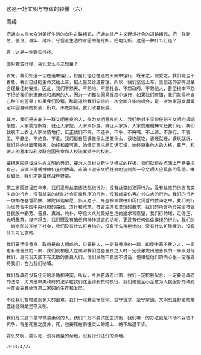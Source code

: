 这是一场文明与野蛮的较量（六）

雪峰


    把通向人民大众对美好生活的向往之路堵死，把通向共产主义理想社会的道路堵死，把一群勤劳、善良、诚实、纯朴、守信者生活的家园的路挖断，把电切断，这是一种什么行径？

    答：这是一种野蛮行径。

    面对野蛮行径，我们怎么与之较量？

    首先，我们知道一切在道中运行，野蛮行径也在道的天网中运行，既来之，则受之，我们完全不着急，我们已经把生命交给上帝，把人生交给道管理，所以，我们坚信上帝，坚信道的安排是最合理最佳的安排。因此，我们不怨天、不怨地、不怨社会、不怨政府、不怨他人，甚至根本不怨不恨给我们制造麻烦和痛苦的人，因为一切都在因果报应中运行，如果我们有错，我们就得吃自己种下的苦果；如果我们没错，那是道给我们安排的一次全面升华的机会，是一次为家园发展奠定牢固基础的机会，所以，不管如何，我们欣喜接受。

    其次，我们是天底下一群文明善良的人，作为文明善良的人，我们绝对不采取任何不文明的极端措施，人家要挖断路，就让人家挖，人家来拆房，就让人家拆，人家要用棍棒来赶我们走，我们就脱下上衣让人家尽情地打，反正我们不骂、不还手、不争、不哭喊、不上访、不游行、不罢工、不静坐、不绝食、不走。我们每日里该做什么还做什么，该吃就吃，该睡就睡，该玩就玩，我们将始终面带微笑，始终和蔼可亲，始终实事求是实话实说，始终尊重他人的人格、尊严、和做人的基本权利及联合国宪章和人权法案赋予的权利。

    要把家园建设成生态文明的典范，要为人类树立新生活模式的样板，我们就得在点滴上严格要求自己，点滴上遵循神佛仙圣的教诲，点滴上遵守文明社会的法则和一个文明人应具备的品德。唯有如此，我们才能最终战胜野蛮。

    第二家园建设四年来，我们没有丝毫违法乱纪行为，没有丝毫的犯罪行为，没有丝毫的伤害各类生命的行为，没有丝毫的扰乱社会正常秩序的行为，没有丝毫伤害左邻右舍的行为，我们的行为一切都在基督耶稣、佛陀释迦牟尼、仙人老子、先圣穆罕默德和历代贤哲的教诲之中，我们的行为也符合中国中央政府的路线、方针和政策，符合主席和总理的要求，我们的所言所行完全符合各民族中勤劳、善良、真诚、纯朴、守信大众对美好生活的追求和愿望，我们行的端，走得正，光明磊落，襟怀坦白，我们既没有搞任何神神道道的活动，更没有任何偷偷摸摸的行为，我们的一切全部公开给了社会，我们没有什么可害怕的，没有什么可担忧的，没有什么可隐藏的，没有什么可乞求的。

    我们要坚信善良，政府是由人组成的，只要是人，一定有善良的一面，即使十恶不赦之人，一定也有他善良的一面，我们就相信人在面对我们这些善良之人时一定会激发出他善良的一面来对待我们，更何况天底下有无数的善良人们，他们虽然不表态不说话，但相信他们的内心里一定在支持我们，在为我们呐喊。

    我们与政府没有任何的矛盾和冲突，所以，今后若政府出面，我们一定积极配合，一定要让政府的法令，尤其是中央政府的法令在我们这里得到贯彻执行，我们相信全心全意为人民服务的政府一定会妥善处理第二家园的生存和发展。

    不论我们暂时遇到多大的困难，我们一定要坚守信仰、坚守理念、坚守家园，文明战胜野蛮的最佳途径就是坚守文明。

    我们是天底下最卑微最柔弱的人，我们千万不要试图去抗衡，我们唯一的办法就是不动不妥协不抗争，将生死置之度外，死，也要死在前往灵山的路上，绝不后退半步。

    要么文明，要么死，没有商量的余地，没有讨价还价的余地。

    2013/4/27



